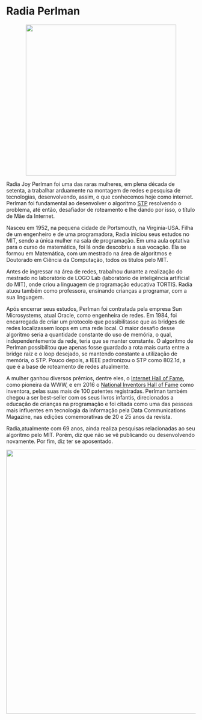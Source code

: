 # Radia Perlman

<p  align="center">
<img  src="https://i2.wp.com/sengepe.org.br/wp-content/uploads/2018/10/fisenge-2.jpg?resize=710%2C1000&ssl=1"  heigth="100"  width="400"/>
<p/>

Radia Joy Perlman foi uma das raras mulheres, em plena década de setenta, a trabalhar arduamente na montagem de redes e pesquisa de tecnologias, desenvolvendo, assim, o que conhecemos hoje como internet. Perlman foi fundamental ao desenvolver o algoritmo [STP](https://pt.wikipedia.org/wiki/Spanning_Tree_Protocol) resolvendo o problema, até então, desafiador de roteamento e lhe dando por isso, o título de Mãe da Internet.

Nasceu em 1952, na pequena cidade de Portsmouth, na Virginia-USA. Filha de um engenheiro e de uma programadora, Radia iniciou seus estudos no MIT, sendo a única mulher na sala de programação. Em uma aula optativa para o curso de matemática, foi lá onde descobriu a sua vocação. Ela se formou em Matemática, com um mestrado na área de algoritmos e Doutorado em Ciência da Computação, todos os titulos pelo MIT.  

Antes de ingressar na área de redes, trabalhou durante a realização do mestrado no laboratório de LOGO Lab (laboratório de inteligência artificial do MIT), onde criou a linguagem de programação educativa TORTIS. Radia atuou também como professora, ensinando crianças a programar, com a sua linguagem.

Após encerrar seus estudos, Perlman foi contratada pela empresa Sun Microsystems, atual Oracle, como engenheira de redes. Em 1984, foi encarregada de criar um protocolo que possibilitasse que as bridges de redes localizassem loops em uma rede local. O maior desafio desse algoritmo seria a quantidade constante do uso de memória, o qual, independentemente da rede, teria que se manter constante. O algoritmo de Perlman possibilitou que apenas fosse guardado a rota mais curta entre a bridge raiz e o loop desejado, se mantendo constante a utilização de memória, o STP. Pouco depois, a IEEE padronizou o STP como 802.1d, a que é a base de roteamento de redes atualmente. 

A mulher ganhou diversos prêmios, dentre eles, o [Internet Hall of Fame](https://www.internethalloffame.org/), como pioneira da WWW, e em 2016 o [National Inventors Hall of Fame](https://www.invent.org/) como inventora, pelas suas mais de 100 patentes registradas. Perlman também chegou a ser best-seller com os seus livros infantis, direcionados a educação de crianças na programação e foi citada como uma das pessoas mais influentes em tecnologia da informação pela Data Communications Magazine, nas edições comemorativas de 20 e 25 anos da revista.

Radia,atualmente com 69 anos, ainda realiza pesquisas relacionadas ao seu algoritmo pelo MIT. Porém, diz que não se vê publicando ou desenvolvendo novamente. Por fim, diz ter se aposentado. 



<p  align="center">
<img  src="https://engenharia360.com/wp-content/uploads/radia-perlman-blog-da-engenharia-3.jpg"  heigth="100"  width="700"/>
<p/>